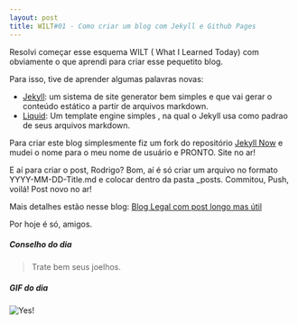 ```yaml
---
layout: post
title: WILT#01 - Como criar um blog com Jekyll e Github Pages
---
```



Resolvi começar esse esquema WILT ( What I Learned Today) com obviamente o que aprendi para criar esse pequetito blog.

Para isso, tive de aprender algumas palavras novas: 

  - [Jekyll](http://jekyllrb.com/): um sistema de site generator bem simples e que vai gerar o conteúdo estático a partir de arquivos markdown.
  - [Liquid](https://github.com/Shopify/liquid/wiki): Um template engine simples , na qual o Jekyll usa como padrao de seus arquivos markdown.

Para criar este blog simplesmente fiz um fork do repositório [Jekyll Now](https://github.com/barryclark/jekyll-now) e mudei o nome para o meu nome de usuário e PRONTO.
Site no ar!

E aí para criar o post, Rodrigo? Bom, aí é só criar um arquivo no formato YYYY-MM-DD-Title.md e colocar dentro da pasta _posts. Commitou, Push, voilá! Post novo no ar!

Mais detalhes estão nesse blog: [Blog Legal com post longo mas útil](http://www.smashingmagazine.com/2014/08/01/build-blog-jekyll-github-pages/)

Por hoje é só, amigos. 


##### Conselho do dia

> Trate bem seus joelhos.

##### GIF do dia

![Yes!](http://media.tumblr.com/tumblr_lfjybgJPTA1qbj8fy.gif)
